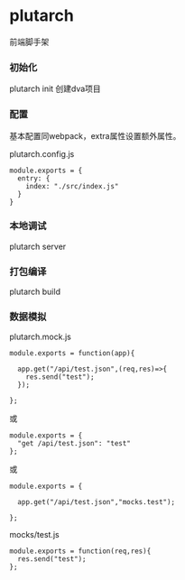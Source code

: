# plutarch

前端脚手架

### 初始化

plutarch init 创建dva项目 

### 配置

基本配置同webpack，extra属性设置额外属性。

plutarch.config.js

    module.exports = {
      entry: {
        index: "./src/index.js"
      }
    }

### 本地调试

plutarch server 

### 打包编译

plutarch build

### 数据模拟

plutarch.mock.js

    module.exports = function(app){

      app.get("/api/test.json",(req,res)=>{
        res.send("test");
      });

    };

或

    module.exports = {
      "get /api/test.json": "test"
    };

或

    module.exports = {

      app.get("/api/test.json","mocks.test");

    };

mocks/test.js

    module.exports = function(req,res){
      res.send("test");
    };

